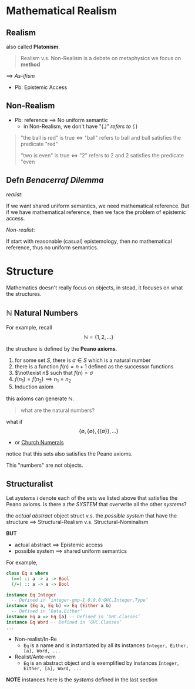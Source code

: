 # Mathematical Realism

## Realism

also called **Platonism**.

> Realism v.s. Non-Realism is a debate on metaphysics
> we focus on **method**

$\implies$ *As-ifism*

* Pb: Epistemic Access

## Non-Realism

* Pb: reference $\implies$ No uniform semantic
  + in Non-Realism, we don't have "(.*)" refers to (.*)

> "the ball is red" is true $\iff$ "ball" refers to ball and ball satisfies the predicate "red"
>
> "two is even" is true $\iff$ "2" refers to 2 and 2 satisfies the predicate "even

## **Defn** *Benacerraf Dilemma*

*realist*:

If we want shared uniform semantics, we need mathematical reference.
But if we have mathematical reference, 
then we face the problem of epistemic access.

*Non-realist*:

If start with reasonable (casual) epistemology, 
then no mathematical reference, 
thus no uniform semantics.

# Structure

Mathematics doesn't really focus on objects, 
in stead, it focuses on what the structures.

## $\mathbb{N}$ Natural Numbers

For example, recall
$$
\mathbb{N} = \{1, 2, \ldots\}
$$

the structure is defined by the **Peano axioms**.
1. for some set $S$, there is $\sigma \in S$ which is a natural number
2. there is a function $f(n) = n + 1$ defined as the successor functions
3. $\not\exist n$ such that $f(n) = \sigma$
4. $f(n_1) = f(n_2) \implies n_1 = n_2$
5. Induction axiom

this axioms can generate $\mathbb{N}$.

> what are the natural numbers?

what if 
$$
\{ \emptyset, \{\emptyset\}, \{\{\emptyset\}\}, \ldots \}
$$
* or [Church Numerals](https://eyh0602.github.io/2021/03/21/Lambda2/)

notice that this sets also satisfies the Peano axioms.

This "numbers" are not objects.

## Structuralist

Let *systems i* denote each of the sets we listed above that satisfies the Peano axioms.
Is there a *the SYSTEM* that overwrite all the other *systems*?

the *actual abstract* object struct v.s. the *possible system* that have the structure 
$\implies$ 
Structural-Realism v.s. Structural-Nominalism

**BUT**
* actual abstract $\implies$ Epistemic access
* possible system $\implies$ shared uniform semantics

For example, 

```haskell
class Eq a where
  (==) :: a -> a -> Bool
  (/=) :: a -> a -> Bool

instance Eq Integer
  -- Defined in ‘integer-gmp-1.0.0.0:GHC.Integer.Type’
instance (Eq a, Eq b) => Eq (Either a b)
  -- Defined in ‘Data.Either’
instance Eq a => Eq [a] -- Defined in ‘GHC.Classes’
instance Eq Word -- Defined in ‘GHC.Classes’
...
```

* Non-realist/In-Re
  + `Eq` is a name and is instantiated by all its instances `Integer, Either, [a], Word, ...`
* Realist/Ante-rem
  + `Eq` is an abstract object and is exemplified by instances `Integer, Either, [a], Word, ...`

**NOTE** instances here is the *systems* defined in the last section
